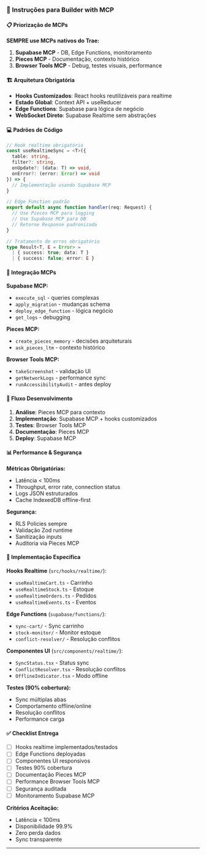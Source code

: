 ### 🎯 Instruções para Builder with MCP

#### 📋 Priorização de MCPs
**SEMPRE use MCPs nativos do Trae:**
1. **Supabase MCP** - DB, Edge Functions, monitoramento
2. **Pieces MCP** - Documentação, contexto histórico
3. **Browser Tools MCP** - Debug, testes visuais, performance

#### 🏗️ Arquitetura Obrigatória
- **Hooks Customizados**: React hooks reutilizáveis para realtime
- **Estado Global**: Context API + useReducer
- **Edge Functions**: Supabase para lógica de negócio
- **WebSocket Direto**: Supabase Realtime sem abstrações

#### 💻 Padrões de Código
```typescript
// Hook realtime obrigatório
const useRealtimeSync = <T>({
  table: string,
  filter?: string,
  onUpdate?: (data: T) => void,
  onError?: (error: Error) => void
}) => {
  // Implementação usando Supabase MCP
}

// Edge Function padrão
export default async function handler(req: Request) {
  // Use Pieces MCP para logging
  // Use Supabase MCP para DB
  // Retorne Response padronizada
}

// Tratamento de erros obrigatório
type Result<T, E = Error> = 
  | { success: true; data: T }
  | { success: false; error: E }
```

#### 🔧 Integração MCPs
**Supabase MCP:**
- `execute_sql` - queries complexas
- `apply_migration` - mudanças schema
- `deploy_edge_function` - lógica negócio
- `get_logs` - debugging

**Pieces MCP:**
- `create_pieces_memory` - decisões arquiteturais
- `ask_pieces_ltm` - contexto histórico

**Browser Tools MCP:**
- `takeScreenshot` - validação UI
- `getNetworkLogs` - performance sync
- `runAccessibilityAudit` - antes deploy

#### 🚀 Fluxo Desenvolvimento
1. **Análise**: Pieces MCP para contexto
2. **Implementação**: Supabase MCP + hooks customizados
3. **Testes**: Browser Tools MCP
4. **Documentação**: Pieces MCP
5. **Deploy**: Supabase MCP

#### 📊 Performance & Segurança
**Métricas Obrigatórias:**
- Latência < 100ms
- Throughput, error rate, connection status
- Logs JSON estruturados
- Cache IndexedDB offline-first

**Segurança:**
- RLS Policies sempre
- Validação Zod runtime
- Sanitização inputs
- Auditoria via Pieces MCP

#### 🔧 Implementação Específica

**Hooks Realtime** (`src/hooks/realtime/`):
- `useRealtimeCart.ts` - Carrinho
- `useRealtimeStock.ts` - Estoque
- `useRealtimeOrders.ts` - Pedidos
- `useRealtimeEvents.ts` - Eventos

**Edge Functions** (`supabase/functions/`):
- `sync-cart/` - Sync carrinho
- `stock-monitor/` - Monitor estoque
- `conflict-resolver/` - Resolução conflitos

**Componentes UI** (`src/components/realtime/`):
- `SyncStatus.tsx` - Status sync
- `ConflictResolver.tsx` - Resolução conflitos
- `OfflineIndicator.tsx` - Modo offline

**Testes (90% cobertura):**
- Sync múltiplas abas
- Comportamento offline/online
- Resolução conflitos
- Performance carga

#### ✅ Checklist Entrega
- [ ] Hooks realtime implementados/testados
- [ ] Edge Functions deployadas
- [ ] Componentes UI responsivos
- [ ] Testes 90% cobertura
- [ ] Documentação Pieces MCP
- [ ] Performance Browser Tools MCP
- [ ] Segurança auditada
- [ ] Monitoramento Supabase MCP

**Critérios Aceitação:**
- Latência < 100ms
- Disponibilidade 99.9%
- Zero perda dados
- Sync transparente

---
